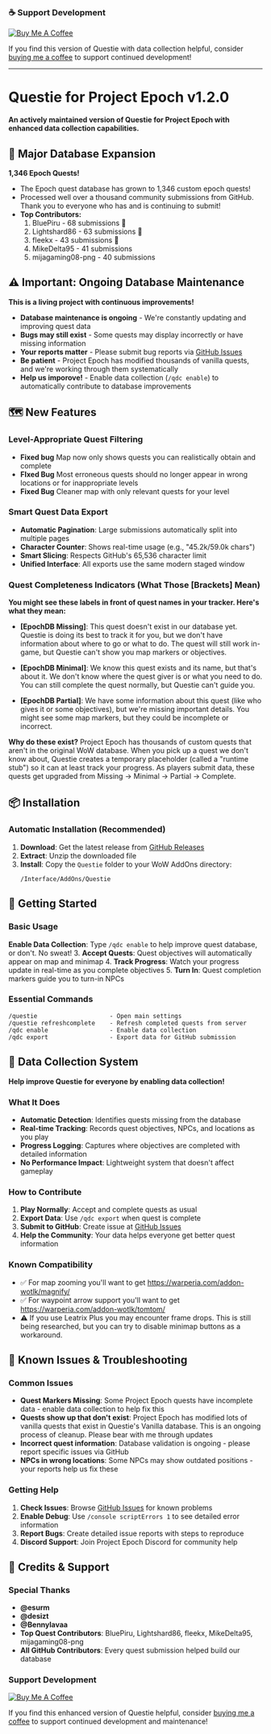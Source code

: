 ### ☕ Support Development
[![Buy Me A Coffee](https://img.shields.io/badge/Buy%20Me%20A%20Coffee-Support%20Development-orange?style=for-the-badge&logo=buy-me-a-coffee)](https://buymeacoffee.com/trav346)

If you find this version of Questie with data collection helpful, consider [buying me a coffee](https://buymeacoffee.com/trav346) to support continued development!

---

# Questie for Project Epoch v1.2.0

**An actively maintained version of Questie for Project Epoch with enhanced data collection capabilities.**

## 🎯 Major Database Expansion
**1,346 Epoch Quests!**
- The Epoch quest database has grown to 1,346 custom epoch quests!
- Processed well over a thousand community submissions from GitHub. Thank you to everyone who has and is continuing to submit!
- **Top Contributors:**
  1. BluePiru - 68 submissions 🥇
  2. Lightshard86 - 63 submissions 🥈
  3. fleekx - 43 submissions 🥉
  4. MikeDelta95 - 41 submissions
  5. mijagaming08-png - 40 submissions

## ⚠️ Important: Ongoing Database Maintenance
**This is a living project with continuous improvements!**
- **Database maintenance is ongoing** - We're constantly updating and improving quest data
- **Bugs may still exist** - Some quests may display incorrectly or have missing information
- **Your reports matter** - Please submit bug reports via [GitHub Issues](https://github.com/trav346/Questie-Epoch/issues)
- **Be patient** - Project Epoch has modified thousands of vanilla quests, and we're working through them systematically
- **Help us imporove!** - Enable data collection (`/qdc enable`) to automatically contribute to database improvements

## 🗺️ New Features

### Level-Appropriate Quest Filtering
- **Fixed bug** Map now only shows quests you can realistically obtain and complete
- **FIxed Bug** Most erroneous quests should no longer appear in wrong locations or for inappropriate levels
- **Fixed Bug** Cleaner map with only relevant quests for your level

### Smart Quest Data Export
- **Automatic Pagination**: Large submissions automatically split into multiple pages
- **Character Counter**: Shows real-time usage (e.g., "45.2k/59.0k chars")
- **Smart Slicing**: Respects GitHub's 65,536 character limit
- **Unified Interface**: All exports use the same modern staged window

### Quest Completeness Indicators (What Those [Brackets] Mean)
**You might see these labels in front of quest names in your tracker. Here's what they mean:**

- **[EpochDB Missing]**: This quest doesn't exist in our database yet. Questie is doing its best to track it for you, but we don't have information about where to go or what to do. The quest will still work in-game, but Questie can't show you map markers or objectives.

- **[EpochDB Minimal]**: We know this quest exists and its name, but that's about it. We don't know where the quest giver is or what you need to do. You can still complete the quest normally, but Questie can't guide you.

- **[EpochDB Partial]**: We have some information about this quest (like who gives it or some objectives), but we're missing important details. You might see some map markers, but they could be incomplete or incorrect.

**Why do these exist?** Project Epoch has thousands of custom quests that aren't in the original WoW database. When you pick up a quest we don't know about, Questie creates a temporary placeholder (called a "runtime stub") so it can at least track your progress. As players submit data, these quests get upgraded from Missing → Minimal → Partial → Complete.

## 📦 Installation

### **Automatic Installation (Recommended)**
1. **Download**: Get the latest release from [GitHub Releases](https://github.com/trav346/Questie-Epoch/releases)
2. **Extract**: Unzip the downloaded file
3. **Install**: Copy the `Questie` folder to your WoW AddOns directory:
   ```
   /Interface/AddOns/Questie
   ```

## 🚀 Getting Started

### **Basic Usage**
**Enable Data Collection**: Type `/qdc enable` to help improve quest database, or don't. No sweat!
3. **Accept Quests**: Quest objectives will automatically appear on map and minimap
4. **Track Progress**: Watch your progress update in real-time as you complete objectives
5. **Turn In**: Quest completion markers guide you to turn-in NPCs

### **Essential Commands**
```
/questie                    - Open main settings
/questie refreshcomplete    - Refresh completed quests from server
/qdc enable                 - Enable data collection 
/qdc export                 - Export data for GitHub submission
```

## 🔧 Data Collection System

**Help improve Questie for everyone by enabling data collection!**

### **What It Does**
- **Automatic Detection**: Identifies quests missing from the database
- **Real-time Tracking**: Records quest objectives, NPCs, and locations as you play
- **Progress Logging**: Captures where objectives are completed with detailed information
- **No Performance Impact**: Lightweight system that doesn't affect gameplay

### **How to Contribute**
1. **Play Normally**: Accept and complete quests as usual
2. **Export Data**: Use `/qdc export` when quest is complete
3. **Submit to GitHub**: Create issue at [GitHub Issues](https://github.com/trav346/Questie-Epoch/issues)
4. **Help the Community**: Your data helps everyone get better quest information

### **Known Compatibility**
- ✅ For map zooming you'll want to get https://warperia.com/addon-wotlk/magnify/
- ✅ For waypoint arrow support you'll want to get https://warperia.com/addon-wotlk/tomtom/
- ⚠️ If you use Leatrix Plus you may encounter frame drops. This is still being researched, but you can try to disable minimap buttons as a workaround.

## 🐛 Known Issues & Troubleshooting

### **Common Issues**
- **Quest Markers Missing**: Some Project Epoch quests have incomplete data - enable data collection to help fix this
- **Quests show up that don't exist**: Project Epoch has modified lots of vanilla quests that exist in Questie's Vanilla database. This is an ongoing process of cleanup. Please bear with me through updates
- **Incorrect quest information**: Database validation is ongoing - please report specific issues via GitHub
- **NPCs in wrong locations**: Some NPCs may show outdated positions - your reports help us fix these

### **Getting Help**
1. **Check Issues**: Browse [GitHub Issues](https://github.com/trav346/Questie/issues) for known problems
2. **Enable Debug**: Use `/console scriptErrors 1` to see detailed error information  
3. **Report Bugs**: Create detailed issue reports with steps to reproduce
4. **Discord Support**: Join Project Epoch Discord for community help


## 🙏 Credits & Support

### **Special Thanks**
- **@esurm**
- **@desizt**
- **@Bennylavaa**
- **Top Quest Contributors**: BluePiru, Lightshard86, fleekx, MikeDelta95, mijagaming08-png
- **All GitHub Contributors**: Every quest submission helped build our database

### **Support Development**
[![Buy Me A Coffee](https://img.shields.io/badge/Buy%20Me%20A%20Coffee-Support%20Development-orange?style=for-the-badge&logo=buy-me-a-coffee)](https://buymeacoffee.com/trav346)


If you find this enhanced version of Questie helpful, consider [buying me a coffee](https://buymeacoffee.com/trav346) to support continued development and maintenance!
